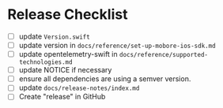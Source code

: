 # Release Checklist

- [ ] update `Version.swift`
- [ ] update version in `docs/reference/set-up-mobore-ios-sdk.md`
- [ ] update opentelemetry-swift in `docs/reference/supported-technologies.md`
- [ ] update NOTICE if necessary
- [ ] ensure all dependencies are using a semver version.
- [ ] update `docs/release-notes/index.md`
- [ ] Create "release" in GitHub
